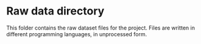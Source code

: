 # Raw data directory

This folder contains the raw dataset files for the project. Files are written in different programming languages, in unprocessed form.